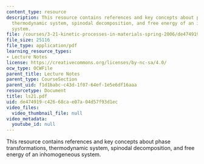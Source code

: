 ```yaml
---
content_type: resource
description: This resource contains references and key concepts about phase transformations,
  thermodynamic system, spinodal decomposition, and free energy of an inhomogeneous
  system.
file: /courses/3-21-kinetic-processes-in-materials-spring-2006/de474919c42668cae07a04d57f93d1ec_ls21.pdf
file_size: 25116
file_type: application/pdf
learning_resource_types:
- Lecture Notes
license: https://creativecommons.org/licenses/by-nc-sa/4.0/
ocw_type: OCWFile
parent_title: Lecture Notes
parent_type: CourseSection
parent_uid: f1d1babc-c43d-1f07-64ef-1e5e6df16aaa
resourcetype: Document
title: ls21.pdf
uid: de474919-c426-68ca-e07a-04d57f93d1ec
video_files:
  video_thumbnail_file: null
video_metadata:
  youtube_id: null
---
```

This resource contains references and key concepts about phase transformations, thermodynamic system, spinodal decomposition, and free energy of an inhomogeneous system.